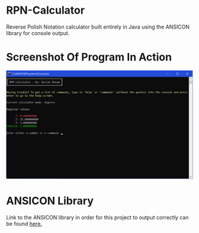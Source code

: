 # RPN-Calculator
Reverse Polish Notation calculator built entirely in Java using the ANSICON library for console output.

# Screenshot Of Program In Action
![alt text](https://raw.githubusercontent.com/BeardedFish/RPN-Calculator/master/app-screenshot.png "RPN calculator screenshot")

# ANSICON Library
Link to the ANSICON library in order for this project to output correctly can be found [here.](https://github.com/adoxa/ansicon/ "ANSICON source link")

